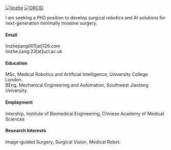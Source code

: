 [![linzhe](https://img.shields.io/badge/linzhe001-github-blue?logo=github)](https://github.com/linzhe001)
[![ORCID](https://img.shields.io/badge/ORCID-iD-green?logo=orcid)](https://orcid.org/0009-0001-6109-5707)

I am seeking a PhD position to develop surgical robotics and AI solutions for next-generation minimally invasive surgery.

#### Email
linzhejiang001[at]126.com\
linzhe.jiang.23[at]ucl.ac.uk

#### Education
MSc, Medical Robotics and Artificial Intelligence, University College London.\
BEng, Mechanical Engineering and Automation, Southwest Jiaotong University.

#### Employment 
Intership, Institute of Biomedical Engineering, Chinese Academy of Medical Sciences


#### Research Interests
Image-guided Surgery, Surgical Vision, Medical Robot.